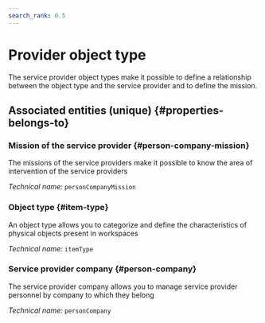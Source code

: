```yaml
---
search_rank: 0.5
---    
```

# Provider object type
<!--- THIS FILE IS GENERATED PLEASE DO NOT EDIT IT DIRECTLY --->

The service provider object types make it possible to define a relationship between the object type and the service provider and to define the mission.

<OH code="personCompanyToItemType"/>







## Associated entities (unique) {#properties-belongs-to}

### Mission of the service provider {#person-company-mission}

The missions of the service providers make it possible to know the area of ​​intervention of the service providers

*Technical name:* ```personCompanyMission```
<PH code="personCompanyToItemType:personCompanyMission"/>

### Object type {#item-type}

An object type allows you to categorize and define the characteristics of physical objects present in workspaces

*Technical name:* ```itemType```
<PH code="personCompanyToItemType:itemType"/>

### Service provider company {#person-company}

The service provider company allows you to manage service provider personnel by company to which they belong

*Technical name:* ```personCompany```
<PH code="personCompanyToItemType:personCompany"/>





